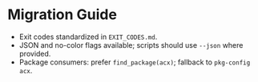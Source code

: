 # Migration Guide
- Exit codes standardized in `EXIT_CODES.md`.
- JSON and no-color flags available; scripts should use `--json` where provided.
- Package consumers: prefer `find_package(acx)`; fallback to `pkg-config acx`.
